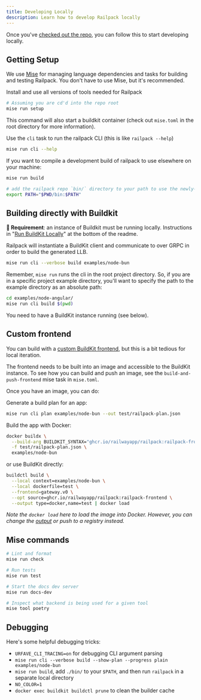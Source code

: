 ```yaml
---
title: Developing Locally
description: Learn how to develop Railpack locally
---
```


Once you've [checked out the repo](https://github.com/railwayapp/railpack), you
can follow this to start developing locally.

## Getting Setup

We use [Mise](https://mise.jdx.dev/) for managing language dependencies and
tasks for building and testing Railpack. You don't have to use Mise, but it's
recommended.

Install and use all versions of tools needed for Railpack

```bash
# Assuming you are cd'd into the repo root
mise run setup
```

This command will also start a buildkit container (check out `mise.toml` in the root directory for more information).

Use the `cli` task to run the railpack CLI (this is like `railpack --help`)

```bash
mise run cli --help
```

If you want to compile a development build of railpack to use elsewhere on your machine:

```bash
mise run build

# add the railpack repo `bin/` directory to your path to use the newly-compiled railpack on your machine
export PATH="$PWD/bin:$PATH"
```

## Building directly with Buildkit

**👋 Requirement**: an instance of Buildkit must be running locally.
Instructions in "[Run BuildKit Locally](#run-buildkit-locally)" at the bottom of
the readme.

Railpack will instantiate a BuildKit client and communicate to over GRPC in
order to build the generated LLB.

```bash
mise run cli --verbose build examples/node-bun
```

Remember, `mise run` runs the cli in the root project directory. So, if you are in a specific project example directory, you'll want to specify the path to the example directory as an absolute path:

```bash
cd examples/node-angular/
mise run cli build $(pwd)
```

You need to have a BuildKit instance running (see below).

## Custom frontend

You can build with a [custom BuildKit frontend](/guides/custom-frontend), but
this is a bit tedious for local iteration.

The frontend needs to be built into an image and accessible to the BuildKit
instance. To see how you can build and push an image, see the
`build-and-push-frontend` mise task in `mise.toml`.

Once you have an image, you can do:

Generate a build plan for an app:

```bash
mise run cli plan examples/node-bun --out test/railpack-plan.json
```

Build the app with Docker:

```bash
docker buildx \
  --build-arg BUILDKIT_SYNTAX="ghcr.io/railwayapp/railpack:railpack-frontend" \
  -f test/railpack-plan.json \
  examples/node-bun
```

or use BuildKit directly:

```bash
buildctl build \
  --local context=examples/node-bun \
  --local dockerfile=test \
  --frontend=gateway.v0 \
  --opt source=ghcr.io/railwayapp/railpack:railpack-frontend \
  --output type=docker,name=test | docker load
```

_Note the `docker load` here to load the image into Docker. However, you can
change the [output](https://github.com/moby/buildkit?tab=readme-ov-file#output)
or push to a registry instead._

## Mise commands

```bash
# Lint and format
mise run check

# Run tests
mise run test

# Start the docs dev server
mise run docs-dev

# Inspect what backend is being used for a given tool
mise tool poetry
```

## Debugging

Here's some helpful debugging tricks:

* `URFAVE_CLI_TRACING=on` for debugging CLI argument parsing
* `mise run cli --verbose build --show-plan --progress plain examples/node-bun`
* `mise run build`, add `./bin/` to your `$PATH`, and then run `railpack` in a separate local directory
* `NO_COLOR=1` 
* `docker exec buildkit buildctl prune` to clean the builder cache